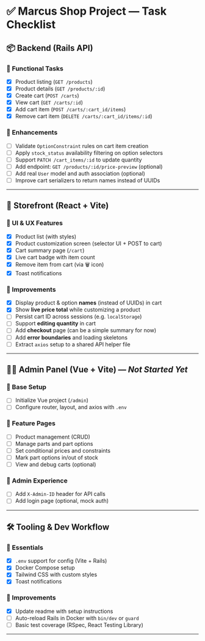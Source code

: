 # ✅ Marcus Shop Project — Task Checklist

## 📦 Backend (Rails API)

### 🔹 Functional Tasks
- [x] Product listing (`GET /products`)
- [x] Product details (`GET /products/:id`)
- [x] Create cart (`POST /carts`)
- [x] View cart (`GET /carts/:id`)
- [x] Add cart item (`POST /carts/:cart_id/items`)
- [x] Remove cart item (`DELETE /carts/:cart_id/items/:id`)

### 🔹 Enhancements
- [ ] Validate `OptionConstraint` rules on cart item creation
- [ ] Apply `stock_status` availability filtering on option selectors
- [ ] Support `PATCH /cart_items/:id` to update quantity
- [ ] Add endpoint: `GET /products/:id/price-preview` (optional)
- [ ] Add real `User` model and auth association (optional)
- [ ] Improve cart serializers to return names instead of UUIDs

---

## 🎨 Storefront (React + Vite)

### 🔹 UI & UX Features
- [x] Product list (with styles)
- [x] Product customization screen (selector UI + POST to cart)
- [x] Cart summary page (`/cart`)
- [x] Live cart badge with item count
- [x] Remove item from cart (via 🗑️ icon)
- [x] Toast notifications

### 🔹 Improvements
- [x] Display product & option **names** (instead of UUIDs) in cart
- [x] Show **live price total** while customizing a product
- [ ] Persist cart ID across sessions (e.g. `localStorage`)
- [ ] Support **editing quantity** in cart
- [ ] Add **checkout** page (can be a simple summary for now)
- [ ] Add **error boundaries** and loading skeletons
- [ ] Extract `axios` setup to a shared API helper file

---

## 🧑‍💼 Admin Panel (Vue + Vite) — *Not Started Yet*

### 🔹 Base Setup
- [ ] Initialize Vue project (`/admin`)
- [ ] Configure router, layout, and axios with `.env`

### 🔹 Feature Pages
- [ ] Product management (CRUD)
- [ ] Manage parts and part options
- [ ] Set conditional prices and constraints
- [ ] Mark part options in/out of stock
- [ ] View and debug carts (optional)

### 🔹 Admin Experience
- [ ] Add `X-Admin-ID` header for API calls
- [ ] Add login page (optional, mock auth)

---

## 🛠️ Tooling & Dev Workflow

### 🔹 Essentials
- [x] `.env` support for config (Vite + Rails)
- [x] Docker Compose setup
- [x] Tailwind CSS with custom styles
- [x] Toast notifications

### 🔹 Improvements
- [x] Update readme with setup instructions
- [ ] Auto-reload Rails in Docker with `bin/dev` or `guard`
- [ ] Basic test coverage (RSpec, React Testing Library)

---